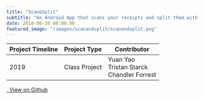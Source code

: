 ```yaml
---
title: "Scan&Split"
subtitle: "An Android App that scans your receipts and split them with friends smartly."
date: 2018-06-30 00:00:00
featured_image: "/images/scanandsplit/scanandsplit.png"
---
```



| Project Timeline  | Project Type  | Contributor |
|----------------------|---------------| --------- |
| 2019 | Class Project | Yuan Yao <br /> Tristan Starck <br />  Chandler Forrest |

<a href="https://github.com/whyyao/ScanAndSplit" class="button button--large">
<i class="fab fa-github"></i>&nbsp;&nbsp;View on Github</a>
